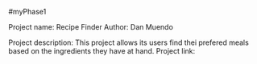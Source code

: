#myPhase1

Project name: Recipe Finder
Author: Dan Muendo

Project description: This project allows its users find thei prefered meals based on the ingredients they have at hand.
Project link: 